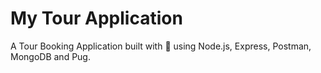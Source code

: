 # My Tour Application

A Tour Booking Application built with 💓 using Node.js, Express, Postman, MongoDB and Pug.
